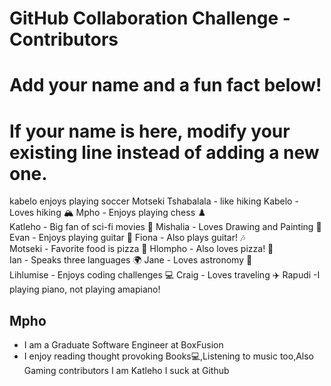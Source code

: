 # GitHub Collaboration Challenge - Contributors

# Add your name and a fun fact below!

# If your name is here, modify your existing line instead of adding a new one.
kabelo enjoys playing soccer
Motseki Tshabalala - like hiking
Kabelo - Loves hiking 🏔️ Mpho - Enjoys playing chess ♟️  
Katleho - Big fan of sci-fi movies 🎥 Mishalia - Loves Drawing and Painting 🚀  
Evan - Enjoys playing guitar 🎸 Fiona - Also plays guitar! 🎶  
Motseki - Favorite food is pizza 🍕 Hlompho - Also loves pizza! 🍕  
Ian - Speaks three languages 🌍 Jane - Loves astronomy 🔭  
Lihlumise - Enjoys coding challenges 💻 Craig - Loves traveling ✈️
Rapudi -I playing piano, not playing amapiano!

## Mpho

- I am a Graduate Software Engineer at BoxFusion
- I enjoy reading thought provoking Books💻,Listening to music too,Also Gaming
contributors I am Katleho I suck at Github

